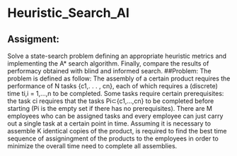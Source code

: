 # Heuristic_Search_AI

## Assigment: 
  Solve a state-search problem defining an appropriate heuristic metrics and implementing the A* search algorithm.
  Finally, compare the results of performacy obtained with blind and informed search.
##Problem:
  The problem is defined as follow:
    The assembly of a certain product requires the performance of N tasks {c1,. . . , cn}, each of which requires a (discrete) time ti,i = 1,...,n to be completed. 
    Some tasks require certain prerequisites: the task ci requires that the tasks Pi⊂{c1,...,cn} to be completed before starting (Pi is the empty set if there has no prerequisites).
    There are M employees who can be assigned tasks and every employee can just carry out a single task at a certain point in time. 
    Assuming it is necessary to assemble K identical copies of the product,  is required to find the best time sequence of assigningment of the products to the employees in order to minimize the overall time need to complete all assemblies.
